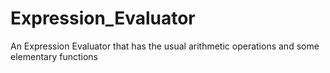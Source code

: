 # Expression_Evaluator

An Expression Evaluator that has the usual arithmetic operations and some elementary functions
